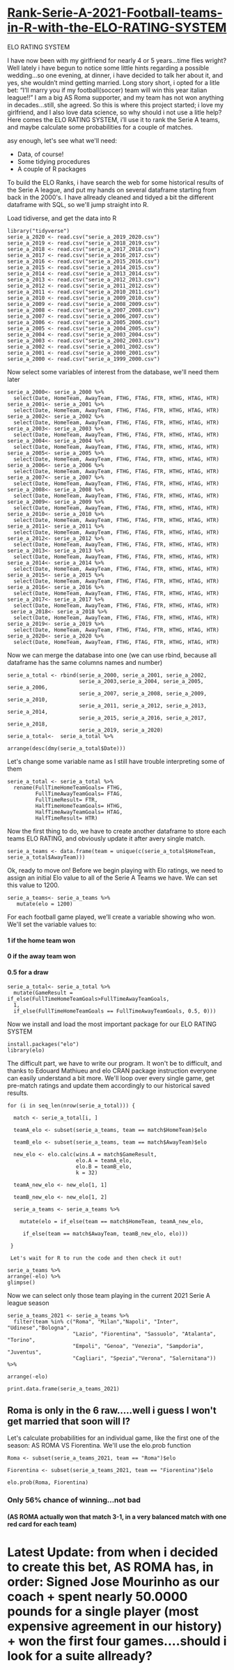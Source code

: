 # [Rank-Serie-A-2021-Football-teams-in-R-with-the-ELO-RATING-SYSTEM](https://rpubs.com/FVR92/809530)
ELO RATING SYSTEM

I have now been with my girlfriend for nearly 4 or 5 years…time flies wright? Well lately i have begun to notice some little hints regarding a possible wedding…so one evening, at dinner, i have decided to talk her about it, and yes, she wouldn’t mind getting married. Long story short, i opted for a litle bet: “I’ll marry you if my football(soccer) team will win this year italian league!!” I am a big AS Roma supporter, and my team has not won anything in decades…still, she agreed. So this is where this project started; i love my girlfriend, and I also love data science, so why should i not use a litle help? Here comes the ELO RATING SYSTEM, i’ll use it to rank the Serie A teams, and maybe calculate some probabilities for a couple of matches.


asy enough, let's see what we'll need:

* Data, of course!
* Some tidying procedures
* A couple of R packages


To build the ELO Ranks, i have search the web for some historical results of the Serie A league, and put my hands on several dataframe starting from back in the 2000's.
I have allready cleaned and tidyed a bit the different dataframe with SQL, so we'll jump straight into R.

Load tidiverse, and get the data into R

```{r}
library("tidyverse")
serie_a_2020 <- read.csv("serie_a_2019_2020.csv")
serie_a_2019 <- read.csv("serie_a_2018_2019.csv")
serie_a_2018 <- read.csv("serie_a_2017_2018.csv")
serie_a_2017 <- read.csv("serie_a_2016_2017.csv")
serie_a_2016 <- read.csv("serie_a_2015_2016.csv")
serie_a_2015 <- read.csv("serie_a_2014_2015.csv")
serie_a_2014 <- read.csv("serie_a_2013_2014.csv")
serie_a_2013 <- read.csv("serie_a_2012_2013.csv")
serie_a_2012 <- read.csv("serie_a_2011_2012.csv")
serie_a_2011 <- read.csv("serie_a_2010_2011.csv")
serie_a_2010 <- read.csv("serie_a_2009_2010.csv")
serie_a_2009 <- read.csv("serie_a_2008_2009.csv")
serie_a_2008 <- read.csv("serie_a_2007_2008.csv")
serie_a_2007 <- read.csv("serie_a_2006_2007.csv")
serie_a_2006 <- read.csv("serie_a_2005_2006.csv")
serie_a_2005 <- read.csv("serie_a_2004_2005.csv")
serie_a_2004 <- read.csv("serie_a_2003_2004.csv")
serie_a_2003 <- read.csv("serie_a_2002_2003.csv")
serie_a_2002 <- read.csv("serie_a_2001_2002.csv")
serie_a_2001 <- read.csv("serie_a_2000_2001.csv")
serie_a_2000 <- read.csv("serie_a_1999_2000.csv")
```

Now select some variables of interest from the database, we'll need them later
```{r}
serie_a_2000<- serie_a_2000 %>%
  select(Date, HomeTeam, AwayTeam, FTHG, FTAG, FTR, HTHG, HTAG, HTR)
serie_a_2001<- serie_a_2001 %>%
  select(Date, HomeTeam, AwayTeam, FTHG, FTAG, FTR, HTHG, HTAG, HTR)
serie_a_2002<- serie_a_2002 %>%
  select(Date, HomeTeam, AwayTeam, FTHG, FTAG, FTR, HTHG, HTAG, HTR)
serie_a_2003<- serie_a_2003 %>%
  select(Date, HomeTeam, AwayTeam, FTHG, FTAG, FTR, HTHG, HTAG, HTR)
serie_a_2004<- serie_a_2004 %>%
  select(Date, HomeTeam, AwayTeam, FTHG, FTAG, FTR, HTHG, HTAG, HTR)
serie_a_2005<- serie_a_2005 %>%
  select(Date, HomeTeam, AwayTeam, FTHG, FTAG, FTR, HTHG, HTAG, HTR)
serie_a_2006<- serie_a_2006 %>%
  select(Date, HomeTeam, AwayTeam, FTHG, FTAG, FTR, HTHG, HTAG, HTR)
serie_a_2007<- serie_a_2007 %>%
  select(Date, HomeTeam, AwayTeam, FTHG, FTAG, FTR, HTHG, HTAG, HTR)
serie_a_2008<- serie_a_2008 %>%
  select(Date, HomeTeam, AwayTeam, FTHG, FTAG, FTR, HTHG, HTAG, HTR)
serie_a_2009<- serie_a_2009 %>%
  select(Date, HomeTeam, AwayTeam, FTHG, FTAG, FTR, HTHG, HTAG, HTR)
serie_a_2010<- serie_a_2010 %>%
  select(Date, HomeTeam, AwayTeam, FTHG, FTAG, FTR, HTHG, HTAG, HTR)
serie_a_2011<- serie_a_2011 %>%
  select(Date, HomeTeam, AwayTeam, FTHG, FTAG, FTR, HTHG, HTAG, HTR)
serie_a_2012<- serie_a_2012 %>%
  select(Date, HomeTeam, AwayTeam, FTHG, FTAG, FTR, HTHG, HTAG, HTR)
serie_a_2013<- serie_a_2013 %>%
  select(Date, HomeTeam, AwayTeam, FTHG, FTAG, FTR, HTHG, HTAG, HTR)
serie_a_2014<- serie_a_2014 %>%
  select(Date, HomeTeam, AwayTeam, FTHG, FTAG, FTR, HTHG, HTAG, HTR)
serie_a_2015<- serie_a_2015 %>%
  select(Date, HomeTeam, AwayTeam, FTHG, FTAG, FTR, HTHG, HTAG, HTR)
serie_a_2016<- serie_a_2016 %>%
  select(Date, HomeTeam, AwayTeam, FTHG, FTAG, FTR, HTHG, HTAG, HTR)
serie_a_2017<- serie_a_2017 %>%
  select(Date, HomeTeam, AwayTeam, FTHG, FTAG, FTR, HTHG, HTAG, HTR)
 serie_a_2018<- serie_a_2018 %>%
  select(Date, HomeTeam, AwayTeam, FTHG, FTAG, FTR, HTHG, HTAG, HTR)
serie_a_2019<- serie_a_2019 %>%
  select(Date, HomeTeam, AwayTeam, FTHG, FTAG, FTR, HTHG, HTAG, HTR)
serie_a_2020<- serie_a_2020 %>%
  select(Date, HomeTeam, AwayTeam, FTHG, FTAG, FTR, HTHG, HTAG, HTR)
```
Now we can merge the database into one (we can use rbind, because all dataframe has the same columns names and number)
```{r}
serie_a_total <- rbind(serie_a_2000, serie_a_2001, serie_a_2002,
                       serie_a_2003,serie_a_2004, serie_a_2005, serie_a_2006,
                       serie_a_2007, serie_a_2008, serie_a_2009, serie_a_2010,
                       serie_a_2011, serie_a_2012, serie_a_2013, serie_a_2014,
                       serie_a_2015, serie_a_2016, serie_a_2017, serie_a_2018,
                       serie_a_2019, serie_a_2020)
serie_a_total<-  serie_a_total %>%

arrange(desc(dmy(serie_a_total$Date)))
```  

Let's change some variable name as I still have trouble interpreting some of them
```{r}
serie_a_total <- serie_a_total %>%
  rename(FullTimeHomeTeamGoals= FTHG,
         FullTimeAwayTeamGoals= FTAG,
         FullTimeResult= FTR,
         HalfTimeHomeTeamGoals= HTHG,
         HalfTimeAwayTeamGoals= HTAG,
         HalfTimeResult= HTR)
```
Now the first thing to do, we have to create another dataframe to store each teams ELO RATING, and obviously update it after avery single match.
```{r}
serie_a_teams <- data.frame(team = unique(c(serie_a_total$HomeTeam, serie_a_total$AwayTeam)))
```

Ok, ready to move on! Before we begin playing with Elo ratings, we need to assign an initial Elo value to all of the Serie A Teams we have. We can set this value to 1200.
```{r}
serie_a_teams<- serie_a_teams %>%
   mutate(elo = 1200)
```
For each football game played, we’ll create a variable showing who won.
We'll set the variable values to:
#### 1 if the home team won
#### 0 if the away team won
#### 0.5 for a draw
```{r}
serie_a_total<- serie_a_total %>%
  mutate(GameResult = if_else(FullTimeHomeTeamGoals>FullTimeAwayTeamGoals,
  1,
  if_else(FullTimeHomeTeamGoals == FullTimeAwayTeamGoals, 0.5, 0)))
```
Now we install and load the most important package for our ELO RATING SYSTEM
```{r}
install.packages("elo")
library(elo)
```
The difficult part, we have to write our program. It won't be to difficult, and thanks to Edouard Mathiueu and elo CRAN package instruction everyone can easily understand a bit more.
We'll loop over every single game, get pre-match ratings and update them accordingly to our historical saved results.
```{r}
for (i in seq_len(nrow(serie_a_total))) {

  match <- serie_a_total[i, ]

  teamA_elo <- subset(serie_a_teams, team == match$HomeTeam)$elo

  teamB_elo <- subset(serie_a_teams, team == match$AwayTeam)$elo

  new_elo <- elo.calc(wins.A = match$GameResult,
                      elo.A = teamA_elo,
                      elo.B = teamB_elo,
                      k = 32)

  teamA_new_elo <- new_elo[1, 1]

  teamB_new_elo <- new_elo[1, 2]

  serie_a_teams <- serie_a_teams %>%

    mutate(elo = if_else(team == match$HomeTeam, teamA_new_elo,

     if_else(team == match$AwayTeam, teamB_new_elo, elo)))

 }

 Let's wait for R to run the code and then check it out!

serie_a_teams %>%
arrange(-elo) %>%
glimpse()
```
Now we can select only those team playing in the current 2021 Serie A league season
```{r}
serie_a_teams_2021 <- serie_a_teams %>%
  filter(team %in% c("Roma", "Milan","Napoli", "Inter", "Udinese","Bologna",
                     "Lazio", "Fiorentina", "Sassuolo", "Atalanta", "Torino",
                     "Empoli", "Genoa", "Venezia", "Sampdoria", "Juventus",
                     "Cagliari", "Spezia","Verona", "Salernitana")) %>%

arrange(-elo)

print.data.frame(serie_a_teams_2021)
```



## Roma is only in the 6 raw.....well i guess I won't get married that soon will I?

Let's calculate probabilities for an individual game, like the first one of the season: AS ROMA VS Fiorentina. We'll use the elo.prob function
```{r}
Roma <- subset(serie_a_teams_2021, team == "Roma")$elo

Fiorentina <- subset(serie_a_teams_2021, team == "Fiorentina")$elo

elo.prob(Roma, Fiorentina)
```



### Only 56% chance of winning...not bad
#### (AS ROMA actually won that match 3-1, in a very balanced match with one red card for each team)

# Latest Update: from when i decided to create this bet, AS ROMA has, in order: Signed Jose Mourinho as our coach + spent nearly 50.0000 pounds for a single player (most expensive agreement in our history) + won the first four games....should i look for a suite allready?
